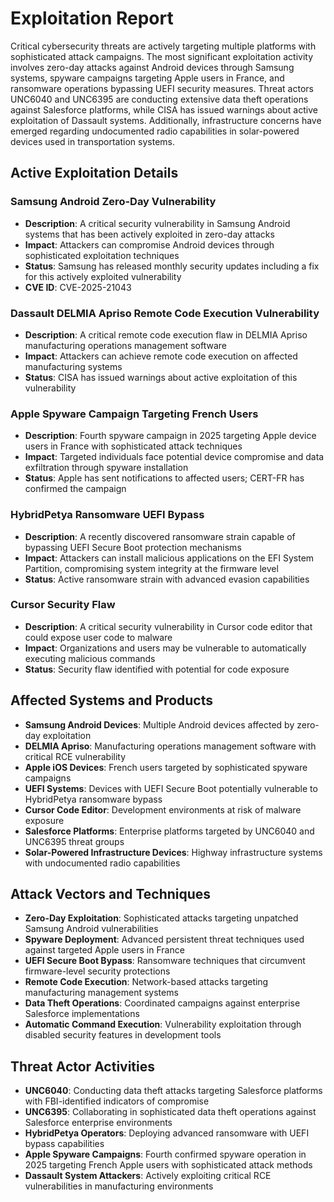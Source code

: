 # Exploitation Report

Critical cybersecurity threats are actively targeting multiple platforms with sophisticated attack campaigns. The most significant exploitation activity involves zero-day attacks against Android devices through Samsung systems, spyware campaigns targeting Apple users in France, and ransomware operations bypassing UEFI security measures. Threat actors UNC6040 and UNC6395 are conducting extensive data theft operations against Salesforce platforms, while CISA has issued warnings about active exploitation of Dassault systems. Additionally, infrastructure concerns have emerged regarding undocumented radio capabilities in solar-powered devices used in transportation systems.

## Active Exploitation Details

### Samsung Android Zero-Day Vulnerability
- **Description**: A critical security vulnerability in Samsung Android systems that has been actively exploited in zero-day attacks
- **Impact**: Attackers can compromise Android devices through sophisticated exploitation techniques
- **Status**: Samsung has released monthly security updates including a fix for this actively exploited vulnerability
- **CVE ID**: CVE-2025-21043

### Dassault DELMIA Apriso Remote Code Execution Vulnerability
- **Description**: A critical remote code execution flaw in DELMIA Apriso manufacturing operations management software
- **Impact**: Attackers can achieve remote code execution on affected manufacturing systems
- **Status**: CISA has issued warnings about active exploitation of this vulnerability

### Apple Spyware Campaign Targeting French Users
- **Description**: Fourth spyware campaign in 2025 targeting Apple device users in France with sophisticated attack techniques
- **Impact**: Targeted individuals face potential device compromise and data exfiltration through spyware installation
- **Status**: Apple has sent notifications to affected users; CERT-FR has confirmed the campaign

### HybridPetya Ransomware UEFI Bypass
- **Description**: A recently discovered ransomware strain capable of bypassing UEFI Secure Boot protection mechanisms
- **Impact**: Attackers can install malicious applications on the EFI System Partition, compromising system integrity at the firmware level
- **Status**: Active ransomware strain with advanced evasion capabilities

### Cursor Security Flaw
- **Description**: A critical security vulnerability in Cursor code editor that could expose user code to malware
- **Impact**: Organizations and users may be vulnerable to automatically executing malicious commands
- **Status**: Security flaw identified with potential for code exposure

## Affected Systems and Products

- **Samsung Android Devices**: Multiple Android devices affected by zero-day exploitation
- **DELMIA Apriso**: Manufacturing operations management software with critical RCE vulnerability
- **Apple iOS Devices**: French users targeted by sophisticated spyware campaigns
- **UEFI Systems**: Devices with UEFI Secure Boot potentially vulnerable to HybridPetya ransomware bypass
- **Cursor Code Editor**: Development environments at risk of malware exposure
- **Salesforce Platforms**: Enterprise platforms targeted by UNC6040 and UNC6395 threat groups
- **Solar-Powered Infrastructure Devices**: Highway infrastructure systems with undocumented radio capabilities

## Attack Vectors and Techniques

- **Zero-Day Exploitation**: Sophisticated attacks targeting unpatched Samsung Android vulnerabilities
- **Spyware Deployment**: Advanced persistent threat techniques used against targeted Apple users in France
- **UEFI Secure Boot Bypass**: Ransomware techniques that circumvent firmware-level security protections
- **Remote Code Execution**: Network-based attacks targeting manufacturing management systems
- **Data Theft Operations**: Coordinated campaigns against enterprise Salesforce implementations
- **Automatic Command Execution**: Vulnerability exploitation through disabled security features in development tools

## Threat Actor Activities

- **UNC6040**: Conducting data theft attacks targeting Salesforce platforms with FBI-identified indicators of compromise
- **UNC6395**: Collaborating in sophisticated data theft operations against Salesforce enterprise environments
- **HybridPetya Operators**: Deploying advanced ransomware with UEFI bypass capabilities
- **Apple Spyware Campaigns**: Fourth confirmed spyware operation in 2025 targeting French Apple users with sophisticated attack methods
- **Dassault System Attackers**: Actively exploiting critical RCE vulnerabilities in manufacturing environments